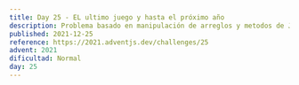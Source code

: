 ```yaml
---
title: Day 25 - EL ultimo juego y hasta el próximo año
description: Problema basado en manipulación de arreglos y metodos de Javascript y posicionamiento de elementos
published: 2021-12-25
reference: https://2021.adventjs.dev/challenges/25
advent: 2021
dificultad: Normal
day: 25
---
```

